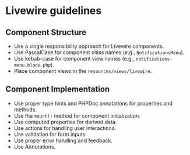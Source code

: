 # Livewire guidelines

## Component Structure
- Use a single responsibility approach for Livewire components.
- Use PascalCase for component class names (e.g., `NotificationsMenu`).
- Use kebab-case for component view names (e.g., `notifications-menu.blade.php`).
- Place component views in the `resources/views/livewire`.

## Component Implementation
- Use proper type hints and PHPDoc annotations for properties and methods.
- Use the `mount()` method for component initialization.
- Use computed properties for derived data.
- Use actions for handling user interactions.
- Use validation for form inputs.
- Use proper error handling and feedback.
- Use Annotations.